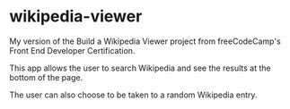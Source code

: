 # wikipedia-viewer
My version of the Build a Wikipedia Viewer project from freeCodeCamp's Front End Developer Certification.

This app allows the user to search Wikipedia and see the results at the bottom of the page.

The user can also choose to be taken to a random Wikipedia entry.
